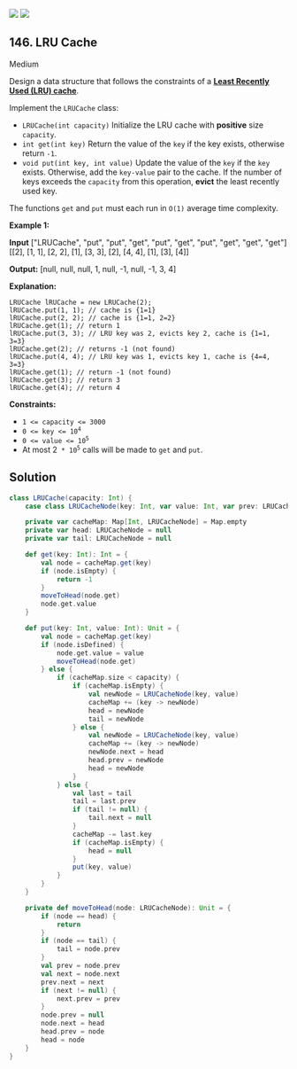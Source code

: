 [![](https://img.shields.io/github/stars/javadev/LeetCode-in-All?label=Stars&style=flat-square)](https://github.com/javadev/LeetCode-in-All)
[![](https://img.shields.io/github/forks/javadev/LeetCode-in-All?label=Fork%20me%20on%20GitHub%20&style=flat-square)](https://github.com/javadev/LeetCode-in-All/fork)

## 146\. LRU Cache

Medium

Design a data structure that follows the constraints of a **[Least Recently Used (LRU) cache](https://en.wikipedia.org/wiki/Cache_replacement_policies#LRU)**.

Implement the `LRUCache` class:

*   `LRUCache(int capacity)` Initialize the LRU cache with **positive** size `capacity`.
*   `int get(int key)` Return the value of the `key` if the key exists, otherwise return `-1`.
*   `void put(int key, int value)` Update the value of the `key` if the `key` exists. Otherwise, add the `key-value` pair to the cache. If the number of keys exceeds the `capacity` from this operation, **evict** the least recently used key.

The functions `get` and `put` must each run in `O(1)` average time complexity.

**Example 1:**

**Input** ["LRUCache", "put", "put", "get", "put", "get", "put", "get", "get", "get"] [[2], [1, 1], [2, 2], [1], [3, 3], [2], [4, 4], [1], [3], [4]]

**Output:** [null, null, null, 1, null, -1, null, -1, 3, 4]

**Explanation:**

    LRUCache lRUCache = new LRUCache(2);
    lRUCache.put(1, 1); // cache is {1=1}
    lRUCache.put(2, 2); // cache is {1=1, 2=2}
    lRUCache.get(1); // return 1
    lRUCache.put(3, 3); // LRU key was 2, evicts key 2, cache is {1=1, 3=3}
    lRUCache.get(2); // returns -1 (not found)
    lRUCache.put(4, 4); // LRU key was 1, evicts key 1, cache is {4=4, 3=3}
    lRUCache.get(1); // return -1 (not found)
    lRUCache.get(3); // return 3
    lRUCache.get(4); // return 4 

**Constraints:**

*   `1 <= capacity <= 3000`
*   <code>0 <= key <= 10<sup>4</sup></code>
*   <code>0 <= value <= 10<sup>5</sup></code>
*   At most 2<code> * 10<sup>5</sup></code> calls will be made to `get` and `put`.

## Solution

```scala
class LRUCache(capacity: Int) {
    case class LRUCacheNode(key: Int, var value: Int, var prev: LRUCacheNode = null, var next: LRUCacheNode = null)

    private var cacheMap: Map[Int, LRUCacheNode] = Map.empty
    private var head: LRUCacheNode = null
    private var tail: LRUCacheNode = null

    def get(key: Int): Int = {
        val node = cacheMap.get(key)
        if (node.isEmpty) {
            return -1
        }
        moveToHead(node.get)
        node.get.value
    }

    def put(key: Int, value: Int): Unit = {
        val node = cacheMap.get(key)
        if (node.isDefined) {
            node.get.value = value
            moveToHead(node.get)
        } else {
            if (cacheMap.size < capacity) {
                if (cacheMap.isEmpty) {
                    val newNode = LRUCacheNode(key, value)
                    cacheMap += (key -> newNode)
                    head = newNode
                    tail = newNode
                } else {
                    val newNode = LRUCacheNode(key, value)
                    cacheMap += (key -> newNode)
                    newNode.next = head
                    head.prev = newNode
                    head = newNode
                }
            } else {
                val last = tail
                tail = last.prev
                if (tail != null) {
                    tail.next = null
                }
                cacheMap -= last.key
                if (cacheMap.isEmpty) {
                    head = null
                }
                put(key, value)
            }
        }
    }

    private def moveToHead(node: LRUCacheNode): Unit = {
        if (node == head) {
            return
        }
        if (node == tail) {
            tail = node.prev
        }
        val prev = node.prev
        val next = node.next
        prev.next = next
        if (next != null) {
            next.prev = prev
        }
        node.prev = null
        node.next = head
        head.prev = node
        head = node
    }
}
```